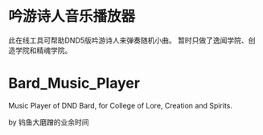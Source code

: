 
# 吟游诗人音乐播放器
此在线工具可帮助DND5版吟游诗人来弹奏随机小曲。
暂时只做了逸闻学院、创造学院和精魂学院。

# Bard_Music_Player 
Music Player of DND Bard, for College of Lore, Creation and Spirits.

by 钨鱼大磨蹭的业余时间